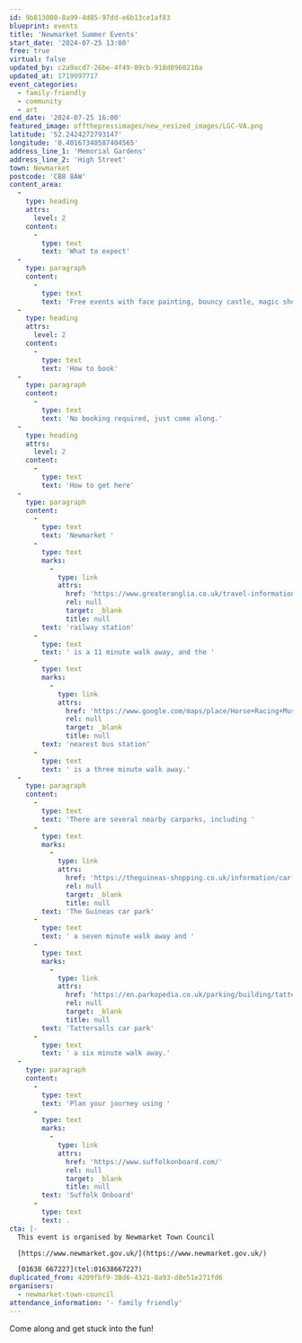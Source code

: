 ```yaml
---
id: 9b813080-8a99-4d85-97dd-e6b13ce1af83
blueprint: events
title: 'Newmarket Summer Events'
start_date: '2024-07-25 13:00'
free: true
virtual: false
updated_by: c2a9acd7-26be-4f49-89cb-918d0960210a
updated_at: 1719997717
event_categories:
  - family-friendly
  - community
  - art
end_date: '2024-07-25 16:00'
featured_image: offthepressimages/new_resized_images/LGC-VA.png
latitude: '52.2424272793147'
longitude: '0.40167340587404565'
address_line_1: 'Memorial Gardens'
address_line_2: 'High Street'
town: Newmarket
postcode: 'CB8 8AW'
content_area:
  -
    type: heading
    attrs:
      level: 2
    content:
      -
        type: text
        text: 'What to expect'
  -
    type: paragraph
    content:
      -
        type: text
        text: 'Free events with face painting, bouncy castle, magic show, arts and crafts and much, much more!'
  -
    type: heading
    attrs:
      level: 2
    content:
      -
        type: text
        text: 'How to book'
  -
    type: paragraph
    content:
      -
        type: text
        text: 'No booking required, just come along.'
  -
    type: heading
    attrs:
      level: 2
    content:
      -
        type: text
        text: 'How to get here'
  -
    type: paragraph
    content:
      -
        type: text
        text: 'Newmarket '
      -
        type: text
        marks:
          -
            type: link
            attrs:
              href: 'https://www.greateranglia.co.uk/travel-information/station-information/nmk'
              rel: null
              target: _blank
              title: null
        text: 'railway station'
      -
        type: text
        text: ' is a 11 minute walk away, and the '
      -
        type: text
        marks:
          -
            type: link
            attrs:
              href: 'https://www.google.com/maps/place/Horse+Racing+Museum/@52.243469,0.4042586,19z/data=!4m23!1m16!4m15!1m6!1m2!1s0x47d8426600107deb:0xf0338d80ad1822a2!2sNewmarket+High+St,+Newmarket+CB8+8JH!2m2!1d0.4051046!2d52.2434653!1m6!1m2!1s0x47d8426898d99ce7:0xd5068503fce0989b!2sThe+Stable+Cafe+%26+Community+Space,+65+High+St,+Newmarket+CB8+8NA!2m2!1d0.4062017!2d52.2439795!3e2!3m5!1s0x47d8426600814977:0x7974ce45dd6fbe4!8m2!3d52.243469!4d0.405055!16s%2Fg%2F11btm3yd2l?entry=ttu'
              rel: null
              target: _blank
              title: null
        text: 'nearest bus station'
      -
        type: text
        text: ' is a three minute walk away.'
  -
    type: paragraph
    content:
      -
        type: text
        text: 'There are several nearby carparks, including '
      -
        type: text
        marks:
          -
            type: link
            attrs:
              href: 'https://theguineas-shopping.co.uk/information/car-parking.php'
              rel: null
              target: _blank
              title: null
        text: 'The Guineas car park'
      -
        type: text
        text: ' a seven minute walk away and '
      -
        type: text
        marks:
          -
            type: link
            attrs:
              href: 'https://en.parkopedia.co.uk/parking/building/tattersalls-newmarket/?arriving=202407031030&leaving=202407031230'
              rel: null
              target: _blank
              title: null
        text: 'Tattersalls car park'
      -
        type: text
        text: ' a six minute walk away.'
  -
    type: paragraph
    content:
      -
        type: text
        text: 'Plan your journey using '
      -
        type: text
        marks:
          -
            type: link
            attrs:
              href: 'https://www.suffolkonboard.com/'
              rel: null
              target: _blank
              title: null
        text: 'Suffolk Onboard'
      -
        type: text
        text: .
cta: |-
  This event is organised by Newmarket Town Council

  [https://www.newmarket.gov.uk/](https://www.newmarket.gov.uk/)

  [01638 667227](tel:01638667227)
duplicated_from: 4209fbf9-38d6-4321-8a93-d8e51e271fd6
organisers:
  - newmarket-town-council
attendance_information: '- family friendly'
---
```

Come along and get stuck into the fun!
